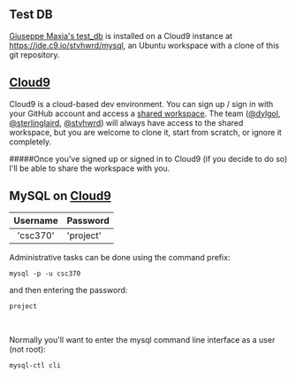 Test DB
----
[Giuseppe Maxia's test_db](https://github.com/datacharmer/test_db) is installed on a Cloud9 instance at https://ide.c9.io/stvhwrd/mysql, an Ubuntu workspace with a clone of this git repository.


[Cloud9](https://c9.io)
----

Cloud9 is a cloud-based dev environment.  You can sign up / sign in with your GitHub account and access a [shared workspace](https://ide.c9.io/stvhwrd/mysql).  The team ([@dylgol](https://github.com/dylgol), [@sterlinglaird](https://github.com/sterlinglaird), [@stvhwrd](https://github.com/stvhwrd)) will always have access to the shared workspace, but you are welcome to clone it, start from scratch, or ignore it completely.

#####Once you've signed up or signed in to Cloud9 (if you decide to do so) I'll be able to share the workspace with you.


MySQL on [Cloud9](https://ide.c9.io/stvhwrd/mysql)
----

|Username|Password|
|:----------------:|:-------|
|'csc370'|'project'|

Administrative tasks can be done using the command prefix:

`mysql -p -u csc370`

and then entering the password:

`project`

<br>

Normally you'll want to enter the mysql command line interface as a user (not root):

`mysql-ctl cli`
